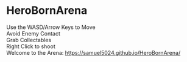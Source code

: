 # HeroBornArena
Use the WASD/Arrow Keys to Move  
Avoid Enemy Contact  
Grab Collectables  
Right Click to shoot  
Welcome to the Arena: https://samuel5024.github.io/HeroBornArena/
 

